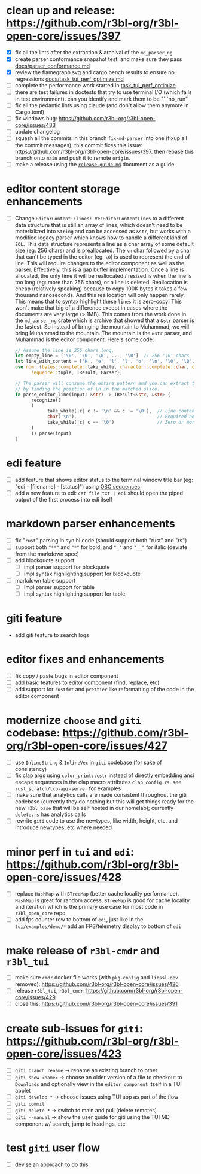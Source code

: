 # clean up and release: https://github.com/r3bl-org/r3bl-open-core/issues/397

- [x] fix all the lints after the extraction & archival of the `md_parser_ng`
- [x] create parser conformance snapshot test, and make sure they pass
      [docs/parser_conformance.md](docs/parser_conformance.md)
- [x] review the flamegraph.svg and cargo bench results to ensure no regressions
      [docs/task_tui_perf_optimize.md](docs/task_tui_perf_optimize.md)
- [ ] complete the performance work started in [task_tui_perf_optimize](docs/task_tui_perf_optimize.md)
- [ ] there are test failures in doctests that try to use terminal I/O (which fails in test
      environment). can you identify and mark them to be "```no_run"
- [ ] fix all the pedantic lints using claude (and don't allow them anymore in Cargo.toml)
- [ ] fix windows bug: https://github.com/r3bl-org/r3bl-open-core/issues/433
- [ ] update changelog
- [ ] squash all the commits in this branch `fix-md-parser` into one (fixup all the commit
      messages); this commit fixes this issue:
      <https://github.com/r3bl-org/r3bl-open-core/issues/397>. then rebase this branch onto `main`
      and push it to remote `origin`.
- [ ] make a release using the [`release-guide.md`](docs/release-guide.md) document as a guide

# editor content storage enhancements

- [ ] Change `EditorContent::lines: VecEditorContentLines` to a different data structure that is
      still an array of lines, which doesn't need to be materialized into `String` and can be
      accessed as `&str`, but works with a modified legacy parser which knows how to handle a
      different kind of `EOL`. This data structure represents a line as a char array of some default
      size (eg: 256 chars) and is preallocated. The `\n` char followed by a char that can't be typed
      in the editor (eg: `\0`) is used to represent the end of line. This will require changes to
      the editor component as well as the parser. Effectively, this is a gap buffer implementation.
      Once a line is allocated, the only time it will be reallocated / resized is when the line is
      too long (eg: more than 256 chars), or a line is deleted. Reallocation is cheap (relatively
      speaking) because to copy 100K bytes it takes a few thousand nanoseconds. And this
      reallocation will only happen rarely. This means that to syntax highlight these `lines` it is
      zero-copy! This won't make that big of a difference except in cases where the documents are
      very large (> 1MB). This comes from the work done in the `md_parser_ng` crate which is archive
      that showed that a `&str` parser is the fastest. So instead of bringing the mountain to
      Muhammad, we will bring Muhammad to the mountain. The mountain is the `&str` parser, and
      Muhammad is the editor component. Here's some code:

  ```rust
  // Assume the line is 256 chars long.
  let empty_line = ['\0', '\0', '\0', ..., '\0']  // 256 '\0' chars
  let line_with_content = ['H', 'e', 'l', 'l', 'o', '\n', '\0', '\0', ..., '\0']
  use nom::{bytes::complete::take_while, character::complete::char, combinator::recognize,
        sequence::tuple, IResult, Parser};

  // The parser will consume the entire pattern and you can extract the actual content
  // by finding the position of \n in the matched slice.
  fn parse_editor_line(input: &str) -> IResult<&str, &str> {
        recognize((
        (
              take_while(|c| c != '\n' && c != '\0'),  // Line content
              char('\n'),                              // Required newline
              take_while(|c| c == '\0')                // Zero or more null padding
        )
        )).parse(input)
  }
  ```

# edi feature

- [ ] add feature that shows editor status to the terminal window title bar (eg: "edi - [filename] - [status]")
      using [OSC sequences](https://en.wikipedia.org/wiki/ANSI_escape_code#OSC_(Operating_System_Command)_sequences)
- [ ] add a new feature to edi: `cat file.txt | edi` should open the piped output of the first
      process into edi itself

# markdown parser enhancements

- [ ] fix "`rust`" parsing in syn hi code (should support both "rust" and "rs")
- [ ] support both `"**"` and `"*"` for bold, and `"_"` and `"__"` for italic (deviate from the
      markdown spec)
- [ ] add blockquote support
  - [ ] impl parser support for blockquote
  - [ ] impl syntax highlighting support for blockquote
- [ ] markdown table support
  - [ ] impl parser support for table
  - [ ] impl syntax highlighting support for table

# giti feature

- add giti feature to search logs

# editor fixes and enhancements

- [ ] fix copy / paste bugs in editor component
- [ ] add basic features to editor component (find, replace, etc)
- [ ] add support for `rustfmt` and `prettier` like reformatting of the code in the editor component

# modernize `choose` and `giti` codebase: https://github.com/r3bl-org/r3bl-open-core/issues/427

- [ ] use `InlineString` & `InlineVec` in `giti` codebase (for sake of consistency)
- [ ] fix clap args using `color_print::cstr` instead of directly embedding ansi escape sequences in
      the clap macro attributes `clap_config.rs`. see `rust_scratch/tcp-api-server` for examples
- [ ] make sure that analytics calls are made consistent throughout the giti codebase (currently
      they do nothing but this will get things ready for the new `r3bl_base` that will be self
      hosted in our homelab); currently `delete.rs` has analytics calls
- [ ] rewrite `giti` code to use the newtypes, like width, height, etc. and introduce newtypes, etc
      where needed

# minor perf in `tui` and `edi`: https://github.com/r3bl-org/r3bl-open-core/issues/428

- [ ] replace `HashMap` with `BTreeMap` (better cache locality performance). `HashMap` is great for
      random access, `BTreeMap` is good for cache locality and iteration which is the primary use
      case for most code in `r3bl_open_core` repo
- [ ] add fps counter row to bottom of `edi`, just like in the `tui/examples/demo/*` add an
      FPS/telemetry display to bottom of `edi`

# make release of `r3bl-cmdr` and `r3bl_tui`

- [ ] make sure `cmdr` docker file works (with `pkg-config` and `libssl-dev` removed):
      https://github.com/r3bl-org/r3bl-open-core/issues/426
- [ ] release `r3bl_tui`, `r3bl_cmdr`: https://github.com/r3bl-org/r3bl-open-core/issues/429
- [ ] close this: https://github.com/r3bl-org/r3bl-open-core/issues/391

# create sub-issues for `giti`: https://github.com/r3bl-org/r3bl-open-core/issues/423

- [ ] `giti branch rename` -> rename an existing branch to other
- [ ] `giti show <name>` -> choose an older version of a file to checkout to `Downloads` and
      optionally view in the `editor_component` itself in a TUI applet
- [ ] `giti develop *` -> choose issues using TUI app as part of the flow
- [ ] `giti commit`
- [ ] `giti delete *` -> switch to main and pull (delete remotes)
- [ ] `giti --manual` -> show the user guide for giti using the TUI MD component w/ search, jump to
      headings, etc

# test `giti` user flow

- [ ] devise an approach to do this
